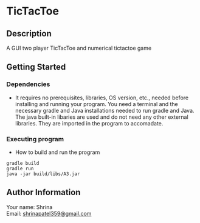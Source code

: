 # TicTacToe

## Description

A GUI two player TicTacToe and numerical tictactoe game

## Getting Started
### Dependencies

* It requires no prerequisites, libraries, OS version, etc., needed before installing and running your program. You need a terminal and the necessary gradle and Java installations needed to run gradle and Java. The java built-in libaries are used and do not need any other external libraries. They are imported in the program to accomadate. 

### Executing program

* How to build and run the program
```
gradle build 
gradle run 
java -jar build/libs/A3.jar
```

## Author Information
Your name: Shrina<br />
Email: shrinapatel359@gmail.com
